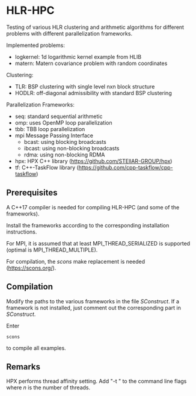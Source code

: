 HLR-HPC
=======

Testing of various HLR clustering and arithmetic algorithms for
different problems with different parallelization frameworks.

Implemented problems:

  - logkernel:  1d logarithmic kernel example from HLIB
  - matern:     Matern covariance problem with random coordinates
  
Clustering:

  - TLR:    BSP clustering with single level nxn block structure
  - HODLR:  off-diagonal admissibility with standard BSP clustering

Parallelization Frameworks:

  - seq:       standard sequential arithmetic
  - omp:       uses OpenMP loop parallelization
  - tbb:       TBB loop parallelization
  - mpi        Message Passing Interface
    - bcast:   using blocking broadcasts
    - ibcast:  using non-blocking broadcasts
    - rdma:    using non-blocking RDMA
  - hpx:       HPX C++ library (https://github.com/STEllAR-GROUP/hpx)
  - tf:        C++-TaskFlow library (https://github.com/cpp-taskflow/cpp-taskflow)


Prerequisites
-------------
    
A C++17 compiler is needed for compiling HLR-HPC (and some of the
frameworks).

Install the frameworks according to the corresponding installation
instructions. 

For MPI, it is assumed that at least MPI_THREAD_SERIALIZED is
supported (optimal is MPI_THREAD_MULTIPLE).

For compilation, the *scons* make replacement is needed
(https://scons.org/).


Compilation
-----------

Modify the paths to the various frameworks in the file
*SConstruct*. If a framework is not installed, just comment out the
corresponding part in *SConstruct*.

Enter

~~~
scons
~~~

to compile all examples.


Remarks
-------

HPX performs thread affinity setting. Add "-t <n>" to the command
line flags where *n* is the number of threads.
